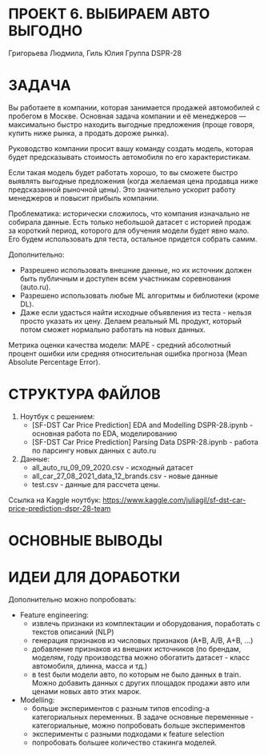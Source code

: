 # ПРОЕКТ 6. ВЫБИРАЕМ АВТО ВЫГОДНО

Григорьева Людмила, Гиль Юлия
Группа DSPR-28


# ЗАДАЧА

Вы работаете в компании, которая занимается продажей автомобилей с пробегом в Москве. Основная задача компании и её менеджеров — максимально быстро находить выгодные предложения (проще говоря, купить ниже рынка, а продать дороже рынка). 

Руководство компании просит вашу команду создать модель, которая будет предсказывать стоимость автомобиля по его характеристикам.

Если такая модель будет работать хорошо, то вы сможете быстро выявлять выгодные предложения (когда желаемая цена продавца ниже предсказанной рыночной цены). Это значительно ускорит работу менеджеров и повысит прибыль компании.

Проблематика: исторически сложилось, что компания изначально не собирала данные. Есть только небольшой датасет с историей продаж за короткий период, которого для обучения модели будет явно мало. Его будем использовать для теста, остальное придется собрать самим.

Дополнительно:
- Разрешено использовать внешние данные, но их источник должен быть публичным и доступен всем участникам соревнования (auto.ru).
- Разрешено использовать любые ML алгоритмы и библиотеки (кроме DL).
- Даже если удасться найти исходные объявления из теста - нельзя просто указать их цену. Делаем реальный ML продукт, который потом сможет нормально работать на новых данных.

Метрика оценки качества модели: MAPE - средний абсолютный процент ошибки или средняя относительная ошибка прогноза (Mean Absolute Percentage Error).


# СТРУКТУРА ФАЙЛОВ

1. Ноутбук с решением:
    - [SF-DST Car Price Prediction] EDA and Modelling DSPR-28.ipynb - основная работа по EDA, моделированию
    - [SF-DST Car Price Prediction] Parsing Data DSPR-28.ipynb - работа по парсингу новых данных с auto.ru
2. Данные:
    - all_auto_ru_09_09_2020.csv - исходный датасет
    - all_car_27_08_2021_data_12_brands.csv - новые данные
    - test.csv - данные для рассчета цены.

Ссылка на Kaggle ноутбук: https://www.kaggle.com/juliagil/sf-dst-car-price-prediction-dspr-28-team

# ОСНОВНЫЕ ВЫВОДЫ


# ИДЕИ ДЛЯ ДОРАБОТКИ

Дополнительно можно попробовать:
- Feature engineering: 
    - извлечь признаки из комплектации и оборудования, поработать с текстов описаний (NLP)
    - генерация признаков из числовых признаков (A*B, A/B, A+B, ...)
    - добавление признаков из внешних источников (по брендам, моделям, году производства можно обогатить датасет - класс автомобиля, длинна, масса и тд.)
    - в test были модели авто, по которым не было данных в train. Можно добавить данных с других площадок продажи авто или ценами новых авто этих марок.
- Modelling: 
    - больше экспериментов с разным типов encoding-а категориальных переменных. В задаче основные переменные - категориальные, можно попробовать больше экспериментов
    - эксперименты с разными подходами к feature selection
    - попробовать большее количество стакинга моделей.